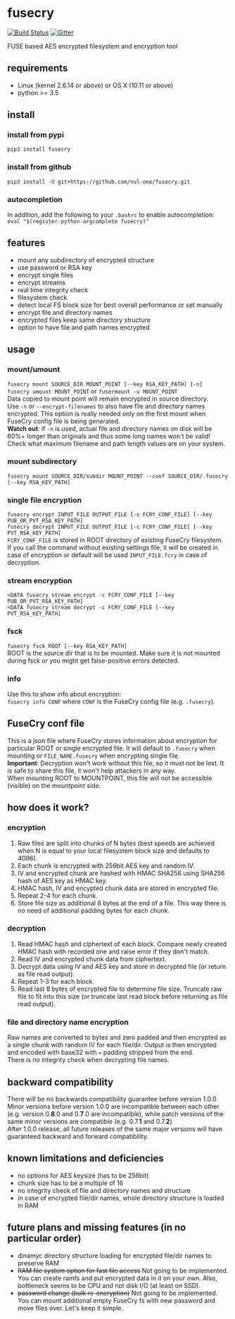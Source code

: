 
fusecry 
==================================================
[![Build Status](https://travis-ci.org/nul-one/fusecry.png)](https://travis-ci.org/nul-one/fusecry)
[![Gitter](https://badges.gitter.im/Join%20Chat.svg)](https://gitter.im/fusecry/Lobby)

FUSE based AES encrypted filesystem and encryption tool

requirements
-------------------------

- Linux (kernel 2.6.14 or above) or OS X (10.11 or above)
- python >= 3.5

install
-------------------------

### install from pypi
`pip3 install fusecry`  

### install from github
`pip3 install -U git+https://github.com/nul-one/fusecry.git`  

### autocompletion
In addition, add the following to your `.bashrc` to enable autocompletion:  
`eval "$(register-python-argcomplete fusecry)"`

features
-------------------------

- mount any subdirectory of encrypted structure
- use password or RSA key
- encrypt single files
- encrypt streams
- real time integrity check
- filesystem check
- detect local FS block size for best overall performance or set manually
- encrypt file and directory names
- encrypted files keep same directory structure
- option to have file and path names encrypted

usage
-------------------------

### mount/umount

`fusecry mount SOURCE_DIR MOUNT_POINT [--key RSA_KEY_PATH] [-n]`  
`fusecry umount MOUNT_POINT` or `fusermount -u MOUNT_POINT`  
Data copied to mount point will remain encrypted in source directory.  
Use `-n` or `--encrypt-filenames` to also have file and directory names
encrypted. This option is really needed only on the first mount when FuseCry
config file is being generated.  
**Watch out**: if `-n` is used, actual file and directory names on disk will be
60%+ longer than originals and thus some long names won't be valid! Check what
maximum filename and path length values are on your system.

### mount subdirectory

`fusecry mount SOURCE_DIR/subdir MOUNT_POINT --conf SOURCE_DIR/.fusecry [--key RSA_KEY_PATH]`

### single file encryption

`fusecry encrypt INPUT_FILE OUTPUT_FILE [-c FCRY_CONF_FILE] [--key PUB_OR_PVT_RSA_KEY_PATH]`  
`fusecry decrypt INPUT_FILE OUTPUT_FILE [-c FCRY_CONF_FILE] [--key PVT_RSA_KEY_PATH]`  
`FCRY_CONF_FILE` is stored in ROOT directory of existing FuseCry filesystem.  
If you call the command without existing settings file, it will be created in
case of encryption or default will be used `INPUT_FILE.fcry` in case of
decryption.

### stream encryption

`<DATA fusecry stream encrypt -c FCRY_CONF_FILE [--key PUB_OR_PVT_RSA_KEY_PATH]`  
`<DATA fusecry stream decrypt -c FCRY_CONF_FILE [--key PVT_RSA_KEY_PATH]`  

### fsck

`fusecry fsck ROOT [--key RSA_KEY_PATH]`  
ROOT is the source dir that is to be mounted. Make sure it is not mounted
during fsck or you might get false-positive errors detected.

### info

Use this to show info about encryption:  
`fusecry info CONF` where `CONF` is the FuseCry config file (e.g. `.fusecry`).

FuseCry conf file
-------------------------

This is a json file where FuseCry stores information about encryption for
particular ROOT or single encrypted file. It will default to `.fusecry` when
mounting or `FILE_NAME.fusecry` when encrypting single file.  
**Important**: Decryption won't work without this file, so it must not be lost.
It is safe to share this file, it won't help attackers in any way.  
When mounting ROOT to MOUNTPOINT, this file will not be accessible (visible) on
the mountpoint side.

how does it work?
-------------------------

### encryption

1. Raw files are split into chunks of N bytes (best speeds are achieved when N
is equal to your local filesystem block size and defaults to 4096).
2. Each chunk is encrypted with 256bit AES key and random IV.
3. IV and encrypted chunk are hashed with HMAC SHA256 using SHA256 hash of AES
key as HMAC key.
4. HMAC hash, IV and encypted chunk data are stored in encrypted file.
5. Repeat 2-4 for each chunk.
6. Store file size as additional 8 bytes at the end of a file. This way there
is no need of additional padding bytes for each chunk.

### decryption

1. Read HMAC hash and ciphertext of each block. Compare newly created HMAC hash
with recorded one and raise error if they don't match.
2. Read IV and encrypted chunk data from ciphertext.
3. Decrypt data using IV and AES key and store in decrypted file (or return as
file read output).
4. Repeat 1-3 for each block.
6. Read last 8 bytes of encrypted file to determine file size. Truncate raw
file to fit into this size (or truncate last read block before returning as
file read output).

### file and directory name encryption

Raw names are converted to bytes and zero padded and then encrypted as a
single chunk with random IV for each file/dir. Output is then encrypted and
encoded with base32 with `=` padding stripped from the end.  
There is no integrity check when decrypting file names.

backward compatibility
-------------------------

There will be no backwards compatibility guarantee before version 1.0.0  
Minor versions before version 1.0.0 are incompatible between each other (e.g.
version 0.**8**.0 and 0.**7**.0 are incompatible), while patch versions of the
same minor versions are compatible (e.g. 0.7.**1** and 0.7.**2**)  
After 1.0.0 release, all future releases of the same major versions will have
guaranteed backward and forward compatibility.

known limitations and deficiencies
-------------------------

- no options for AES keysize (has to be 256bit)
- chunk size has to be a multiple of 16
- no integrity check of file and directory names and structure
- in case of encrypted file/dir names, whole directory structure is loaded in
RAM

future plans and missing features (in no particular order)
-------------------------

- dinamyc directory structure loading for encrypted file/dir names to preserve
RAM
- <strike>RAM file system option for fast file access</strike> Not going to be
implemented. You can create ramfs and put encrypted data in it on your own.
Also, bottleneck seems to be CPU and not disk I/O (at least on SSD).
- <strike>password change (bulk re-encryption)</strike> Not going to be
implemented. You can mount additional empty FuseCry fs with new password and
move files over. Let's keep it simple.

